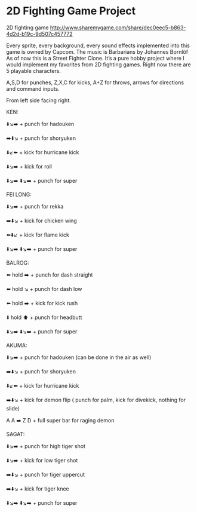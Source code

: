 ﻿# 2D Fighting Game Project

2D fighting game
http://www.sharemygame.com/share/dec0eec5-b863-4d2d-b19c-9d507c457772

Every sprite, every background, every sound effects implemented into this game is owned by Capcom. The music is Barbarians by Johannes Bornlöf
As of now this is a Street Fighter Clone. It’s a pure hobby project where I would implement my favorites from 2D fighting games. Right now there are 5 playable characters. 

A,S,D for punches, Z,X,C for kicks, A+Z for throws, arrows for directions and command inputs.

From left side facing right.

KEN:

:arrow_down::arrow_lower_right::arrow_right: + punch for hadouken

:arrow_right::arrow_down::arrow_lower_right: + punch for shoryuken

:arrow_down::arrow_lower_left::arrow_left: + kick for hurricane kick

:arrow_down::arrow_lower_right::arrow_right: + kick for roll

:arrow_down::arrow_lower_right::arrow_right: :arrow_down::arrow_lower_right::arrow_right: + punch for super

FEI LONG:

:arrow_down::arrow_lower_right::arrow_right: + punch for rekka

:arrow_right::arrow_down::arrow_lower_right: + kick for chicken wing

:arrow_left::arrow_down::arrow_lower_left: + kick for flame kick

:arrow_down::arrow_lower_right::arrow_right: :arrow_down::arrow_lower_right::arrow_right: + punch for super

BALROG:

:arrow_left: hold :arrow_right: + punch for dash straight

:arrow_left: hold :arrow_lower_right: + punch for dash low

:arrow_left: hold :arrow_right: + kick for kick rush

:arrow_down: hold :arrow_up:️ + punch for headbutt

:arrow_down::arrow_lower_right::arrow_right: :arrow_down::arrow_lower_right::arrow_right: + punch for super

AKUMA:

:arrow_down::arrow_lower_right::arrow_right: + punch for hadouken (can be done in the air as well)

:arrow_right::arrow_down::arrow_lower_right: + punch for shoryuken

:arrow_down::arrow_lower_left::arrow_left: + kick for hurricane kick

:arrow_right::arrow_down::arrow_lower_right: + kick for demon flip ( punch for palm, kick for divekick, nothing for slide)

A A :arrow_right: Z D + full super bar for raging demon

SAGAT:

:arrow_down::arrow_lower_right::arrow_right: + punch for high tiger shot

:arrow_down::arrow_lower_right::arrow_right: + kick for low tiger shot

:arrow_right::arrow_down::arrow_lower_right: + punch for tiger uppercut

:arrow_right::arrow_down::arrow_lower_right: + kick for tiger knee

:arrow_down::arrow_lower_right::arrow_right: :arrow_down::arrow_lower_right::arrow_right: + punch for super
